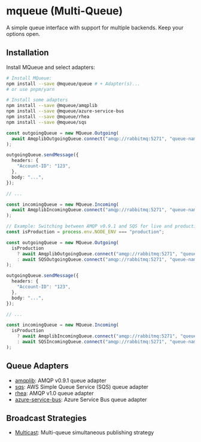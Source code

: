 # mqueue (Multi-Queue)

A simple queue interface with support for multiple backends. Keep your options
open.

## Installation

Install MQueue and select adapters:

```bash
# Install MQueue:
npm install --save @mqueue/queue # + Adapter(s)...
# or use pnpm/yarn

# Install some adapters
npm install --save @mqueue/amqplib
npm install --save @mqueue/azure-service-bus
npm install --save @mqueue/rhea
npm install --save @mqueue/sqs
```

```ts
const outgoingQueue = new MQueue.Outgoing(
  await AmqplibOutgoingQueue.connect("amqp://rabbitmq:5271", "queue-name"),
);

outgoingQueue.sendMessage({
  headers: {
    "Account-ID": "123",
  },
  body: "...",
});

// ...

const incomingQueue = new MQueue.Incoming(
  await AmqplibIncomingQueue.connect("amqp://rabbitmq:5271", "queue-name"),
);
```

```ts
// Example: Switching between AMQP v0.9.1 and SQS for live and production
const isProduction = process.env.NODE_ENV === "production";

const outgoingQueue = new MQueue.Outgoing(
  isProduction
    ? await AmqplibOutgoingQueue.connect("amqp://rabbitmq:5271", "queue-name")
    : await SQSOutgoingQueue.connect("amqp://rabbitmq:5271", "queue-name"),
);

outgoingQueue.sendMessage({
  headers: {
    "Account-ID": "123",
  },
  body: "...",
});

// ...

const incomingQueue = new MQueue.Incoming(
  isProduction
    ? await AmqplibIncomingQueue.connect("amqp://rabbitmq:5271", "queue-name")
    : await SQSIncomingQueue.connect("amqp://rabbitmq:5271", "queue-name"),
);
```

## Queue Adapters

- [amqplib](https://github.com/domwebber/mqueue/blob/main/packages/amqplib/README.md):
  AMQP v0.9.1 queue adapter
- [sqs](https://github.com/domwebber/mqueue/blob/main/packages/sqs/README.md):
  AWS Simple Queue Service (SQS) queue adapter
- [rhea](https://github.com/domwebber/mqueue/blob/main/packages/rhea/README.md):
  AMQP v1.0 queue adapter
- [azure-service-bus](https://github.com/domwebber/mqueue/blob/main/packages/azure-service-bus/README.md):
  Azure Service Bus queue adapter

## Broadcast Strategies

- [Multicast](https://github.com/domwebber/mqueue/blob/main/packages/multicast/README.md):
  Multi-queue simultaneous publishing strategy
